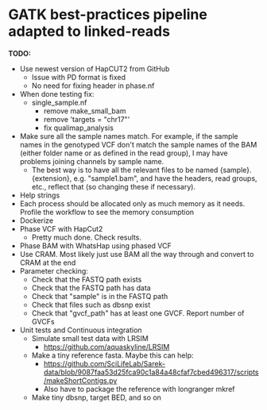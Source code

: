 
# GATK best-practices pipeline adapted to linked-reads


**TODO:**

* Use newest version of HapCUT2 from GitHub
    * Issue with PD format is fixed
    * No need for fixing header in phase.nf
* When done testing fix:
    * single_sample.nf
        * remove make_small_bam
        * remove 'targets = "chr17"'
        * fix qualimap_analysis
* Make sure all the sample names match. For example, if the sample names in the genotyped VCF don't match the sample names of the BAM (either folder name or as defined in the read group), I may have problems joining channels by sample name.
    * The best way is to have all the relevant files to be named {sample}.{extension}, e.g. "sample1.bam", and have the headers, read groups, etc., reflect that (so changing these if necessary).
* Help strings
* Each process should be allocated only as much memory as it needs. Profile the workflow to see the memory consumption
* Dockerize
* Phase VCF with HapCut2
    * Pretty much done. Check results.
* Phase BAM with WhatsHap using phased VCF
* Use CRAM. Most likely just use BAM all the way through and convert to CRAM at the end
* Parameter checking:
    * Check that the FASTQ path exists
    * Check that the FASTQ path has data
    * Check that "sample" is in the FASTQ path
    * Check that files such as dbsnp exist
    * Check that "gvcf_path" has at least one GVCF. Report number of GVCFs
* Unit tests and Continuous integration
    * Simulate small test data with LRSIM
        * https://github.com/aquaskyline/LRSIM
    * Make a tiny reference fasta. Maybe this can help:
        * https://github.com/SciLifeLab/Sarek-data/blob/9087faa53d25fca90c1a84a48cfaf7cbed496317/scripts/makeShortContigs.py
        * Also have to package the reference with longranger mkref
    * Make tiny dbsnp, target BED, and so on

